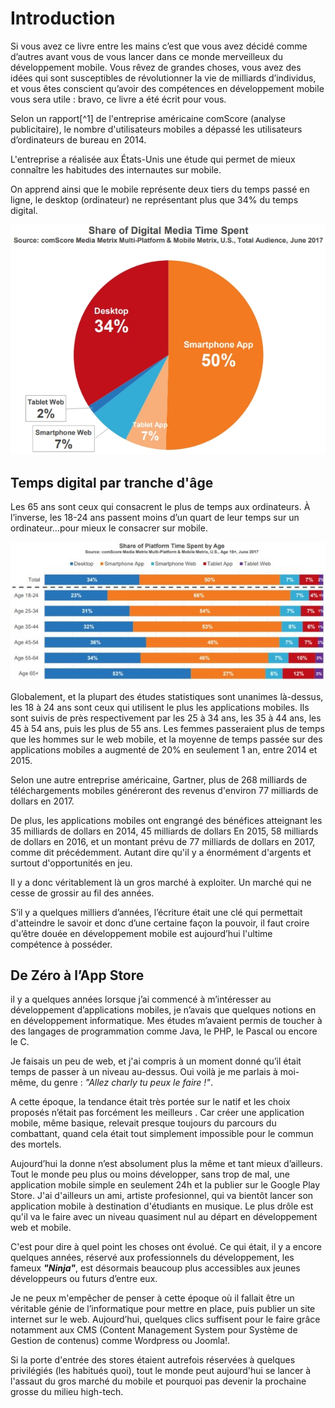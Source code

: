 # Introduction

Si vous avez ce livre entre les mains c’est que vous avez décidé comme d’autres avant vous de vous lancer dans ce monde merveilleux du développement mobile. Vous rêvez de grandes choses, vous avez des idées qui sont susceptibles de révolutionner la vie de milliards d’individus, et vous êtes conscient qu’avoir des compétences en développement mobile vous sera utile : bravo, ce livre a été écrit pour vous.

Selon un rapport[^1] de l'entreprise américaine comScore \(analyse publicitaire\), le nombre d'utilisateurs mobiles a dépassé les utilisateurs d’ordinateurs de bureau en 2014.

L'entreprise a réalisée aux États-Unis une étude qui permet de mieux connaître les habitudes des internautes sur mobile.

On apprend ainsi que le mobile représente deux tiers du temps passé en ligne, le desktop \(ordinateur\) ne représentant plus que 34% du temps digital.

![](/assets/comscore_digital_time.jpg)

## **Temps digital par tranche d'âge**

Les 65 ans sont ceux qui consacrent le plus de temps aux ordinateurs. À l’inverse, les 18-24 ans passent moins d’un quart de leur temps sur un ordinateur...pour mieux le consacrer sur mobile.

![](/assets/mobile-desktop-age-612x269.jpg)

Globalement, et la plupart des études statistiques sont unanimes là-dessus, les 18 à 24 ans sont ceux qui utilisent le plus les applications mobiles. Ils sont suivis de près respectivement par les 25 à 34 ans, les 35 à 44 ans, les 45 à 54 ans, puis les plus de 55 ans. Les femmes passeraient plus de temps que les hommes sur le web mobile, et la moyenne de temps passée sur des applications mobiles a augmenté de 20% en seulement 1 an, entre 2014 et 2015.

Selon une autre entreprise américaine, Gartner, plus de 268 milliards de téléchargements mobiles généreront des revenus d'environ 77 milliards de dollars en 2017.

De plus, les applications mobiles ont engrangé des bénéfices atteignant les 35 milliards de dollars en 2014, 45 milliards de dollars En 2015, 58 milliards de dollars en 2016, et un montant prévu de 77 milliards de dollars en 2017, comme dit précédemment. Autant dire qu'il y a énormément d'argents et surtout d'opportunités en jeu.

Il y a donc véritablement là un gros marché à exploiter. Un marché qui ne cesse de grossir au fil des années.

S’il y a quelques milliers d’années, l’écriture était une clé qui permettait d'atteindre le savoir et donc d’une certaine façon la pouvoir, il faut croire qu’être douée en développement mobile est aujourd’hui l'ultime compétence à posséder.

## De Zéro à l’App Store

il y a quelques années lorsque j’ai commencé à m’intéresser au développement d’applications mobiles, je n’avais que quelques notions en en développement informatique. Mes études m’avaient permis de toucher à des langages de programmation comme Java, le PHP, le Pascal ou encore le C.

Je faisais un peu de web, et j'ai compris à un moment donné qu’il était temps de passer à un niveau au-dessus. Oui voilà je me parlais à moi-même, du genre : _"Allez charly tu peux le faire !"_.

A cette époque, la tendance était très portée sur le natif et les choix proposés n’était pas forcément les meilleurs . Car créer une application mobile, même basique, relevait presque toujours du parcours du combattant, quand cela était tout simplement impossible pour le commun des mortels.

Aujourd’hui la donne n’est absolument plus la même et tant mieux d’ailleurs. Tout le monde peu plus ou moins développer, sans trop de mal, une application mobile simple en seulement 24h et la publier sur le Google Play Store. J'ai d'ailleurs un ami, artiste profesionnel, qui va bientôt lancer son application mobile à destination d'étudiants en musique. Le plus drôle est qu'il va le faire avec un niveau quasiment nul au départ en développement web et mobile.

C'est pour dire à quel point les choses ont évolué. Ce qui était, il y a encore quelques années,  réservé aux professionnels du développement, les fameux _**"Ninja"**_, est désormais beaucoup plus accessibles aux jeunes développeurs ou futurs d’entre eux.

Je ne peux m'empêcher de penser à cette époque où il fallait être un véritable génie de l’informatique pour mettre en place, puis publier un site internet sur le web. Aujourd’hui, quelques clics suffisent pour le faire grâce notamment aux CMS \(Content Management System pour Système de Gestion de contenus\) comme Wordpress ou Joomla!.

Si la porte d'entrée des stores étaient autrefois réservées à quelques privilégiés \(les habitués quoi\), tout le monde peut aujourd'hui se lancer à l'assaut du gros marché du mobile et pourquoi pas devenir la prochaine grosse du milieu high-tech.

